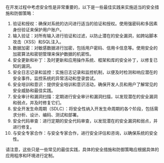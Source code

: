 在开发过程中考虑安全性是非常重要的，以下是一些最佳实践来实施适当的安全措施和防御策略：

1.  验证和授权：确保对系统的访问进行适当的验证和授权。使用强密码和多因素身份验证来保护用户账户。
2.  输入验证：对所有输入进行验证和过滤，以防止潜在的安全漏洞，如跨站脚本攻击（XSS）和SQL注入。
3.  数据加密：对敏感数据进行加密，包括用户密码、信用卡信息等。使用安全的加密算法和密钥管理来保护数据的机密性。
4.  安全更新和补丁：及时更新和应用操作系统、框架和库的安全补丁，以修复已知的漏洞。
5.  安全日志记录和监控：实施日志记录和监控机制，以便及时检测和响应潜在的安全事件。监控系统的异常活动和登录尝试。
6.  安全培训和意识：提供安全培训和意识活动，确保开发人员和用户了解常见的安全威胁和最佳实践。
7.  安全审计和漏洞扫描：定期进行安全审计和漏洞扫描，以发现潜在的安全漏洞和弱点，并及时修复它们。
8.  安全开发生命周期（SDLC）：将安全性纳入开发生命周期的各个阶段，包括需求分析、设计、编码、测试和部署。
9.  安全代码审查：进行定期的安全代码审查，以发现潜在的安全漏洞和弱点，并进行修复。
10.  与安全专家合作：与安全专家合作，进行安全评估和咨询，以确保系统的安全性。

请注意，这些只是一些常见的最佳实践，具体的安全措施和防御策略应根据具体的应用程序和环境进行定制。
